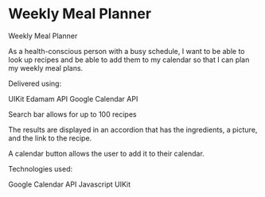 # Weekly Meal Planner

Weekly Meal Planner

As a health-conscious person with a busy schedule, 
I want to be able to look up recipes and be able to add them to my calendar
so that I can plan my weekly meal plans.

Delivered using:

UIKit
Edamam API
Google Calendar API

Search bar allows for up to 100 recipes

The results are displayed in an accordion that has the ingredients, a picture, and the link to the recipe.

A calendar button allows the user to add it to their calendar. 

Technologies used:

Google Calendar API
Javascript
UIKit


